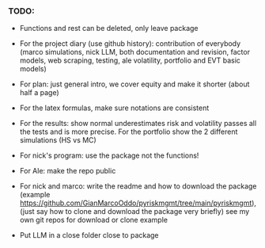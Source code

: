 ### TODO:

- Functions and  rest can be deleted, only leave package

- For the project diary (use github history): contribution of everybody (marco simulations, nick LLM, both documentation and revision, factor models, web scraping, testing, ale volatility, portfolio and EVT basic models)

- For plan: just general intro, we cover equity and make it shorter (about half a page)

- For the latex formulas, make sure notations are consistent 

- For the results: show normal underestimates risk and volatility passes all the tests and is more precise. For the portfolio show the 2 different simulations (HS vs MC)

- For nick's program: use the package not the functions!

- For Ale: make the repo public

- For nick and marco: write the readme and how to download the package (example https://github.com/GianMarcoOddo/pyriskmgmt/tree/main/pyriskmgmt), (just say how to clone and download the package very briefly) see my own git repos for download or clone example

- Put LLM in a close folder close to package


